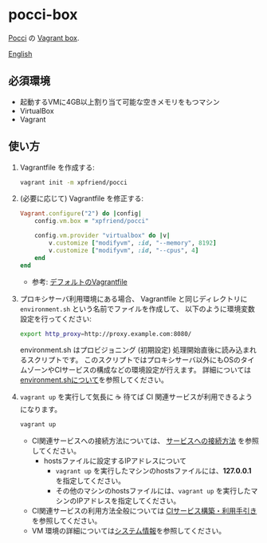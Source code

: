 pocci-box
=========

[Pocci](https://github.com/xpfriend/pocci) の [Vagrant box](https://atlas.hashicorp.com/xpfriend/boxes/pocci).

[English](./README.md)

必須環境
--------
*   起動するVMに4GB以上割り当て可能な空きメモリをもつマシン
*   VirtualBox
*   Vagrant

使い方
------
1.  Vagrantfile を作成する:

    ```bash
    vagrant init -m xpfriend/pocci
    ```

2.  (必要に応じて) Vagrantfile を修正する:

    ```ruby
    Vagrant.configure("2") do |config|
        config.vm.box = "xpfriend/pocci"

        config.vm.provider "virtualbox" do |v|
            v.customize ["modifyvm", :id, "--memory", 8192]
            v.customize ["modifyvm", :id, "--cpus", 4]
        end
    end
    ```

    *   参考: [デフォルトのVagrantfile](./default-vagrantfile.ja.md)
    
3.  プロキシサーバ利用環境にある場合、
    Vagrantfile と同じディレクトリに `environment.sh` という名前でファイルを作成して、
    以下のように環境変数設定を行ってください:

    ```bash
    export http_proxy=http://proxy.example.com:8080/
    ```

    environment.sh はプロビジョニング (初期設定) 処理開始直後に読み込まれるスクリプトです。
    このスクリプトではプロキシサーバ以外にもOSのタイムゾーンやCIサービスの構成などの環境設定が行えます。
    詳細については [environment.shについて](./environment.ja.md)を参照してください。

4.  `vagrant up` を実行して気長に :coffee: 待てば CI 関連サービスが利用できるようになります。

    ```bash
    vagrant up
    ```

    *   CI関連サービスへの接続方法については、
        [サービスへの接続方法](https://github.com/xpfriend/pocci/blob/master/document/access.ja.md) を参照してください。
        *   hostsファイルに設定するIPアドレスについて
            *   `vagrant up` を実行したマシンのhostsファイルには、**127.0.0.1** を指定してください。
            *   その他のマシンのhostsファイルには、`vagrant up` を実行したマシンのIPアドレスを指定してください。
    *   CI関連サービスの利用方法全般については
        [CIサービス構築・利用手引き](https://github.com/xpfriend/pocci/blob/master/document/index.ja.md)
        を参照してください。
    *   VM 環境の詳細については[システム情報](./system-information.ja.md)を参照してください。
